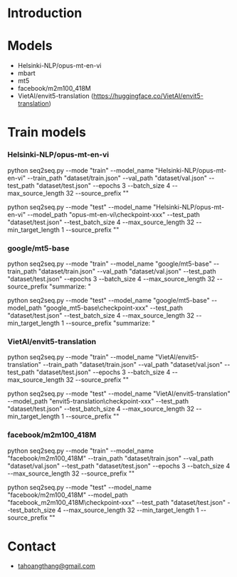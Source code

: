 # Introduction

# Models
* Helsinki-NLP/opus-mt-en-vi
* mbart
* mt5
* facebook/m2m100_418M
* VietAI/envit5-translation (https://huggingface.co/VietAI/envit5-translation)


# Train models

### Helsinki-NLP/opus-mt-en-vi

python seq2seq.py --mode "train" --model_name "Helsinki-NLP/opus-mt-en-vi" --train_path "dataset/train.json" --val_path "dataset/val.json" --test_path "dataset/test.json" --epochs 3 --batch_size 4 --max_source_length 32 --source_prefix ""

python seq2seq.py --mode "test" --model_name "Helsinki-NLP/opus-mt-en-vi" --model_path "opus-mt-en-vi\checkpoint-xxx" --test_path "dataset/test.json" --test_batch_size 4 --max_source_length 32 --min_target_length 1 --source_prefix ""

### google/mt5-base

python seq2seq.py --mode "train" --model_name "google/mt5-base" --train_path "dataset/train.json" --val_path "dataset/val.json" --test_path "dataset/test.json" --epochs 3 --batch_size 4 --max_source_length 32 --source_prefix "summarize: "

python seq2seq.py --mode "test" --model_name "google/mt5-base" --model_path "google_mt5-base\checkpoint-xxx" --test_path "dataset/test.json" --test_batch_size 4 --max_source_length 32 --min_target_length 1 --source_prefix "summarize: "

### VietAI/envit5-translation

python seq2seq.py --mode "train" --model_name "VietAI/envit5-translation" --train_path "dataset/train.json" --val_path "dataset/val.json" --test_path "dataset/test.json" --epochs 3 --batch_size 4 --max_source_length 32 --source_prefix ""

python seq2seq.py --mode "test" --model_name "VietAI/envit5-translation" --model_path "envit5-translation\checkpoint-xxx" --test_path "dataset/test.json" --test_batch_size 4 --max_source_length 32 --min_target_length 1 --source_prefix ""

### facebook/m2m100_418M
python seq2seq.py --mode "train" --model_name "facebook/m2m100_418M" --train_path "dataset/train.json" --val_path "dataset/val.json" --test_path "dataset/test.json" --epochs 3 --batch_size 4 --max_source_length 32 --source_prefix ""

python seq2seq.py --mode "test" --model_name "facebook/m2m100_418M" --model_path "facebook_m2m100_418M\checkpoint-xxx" --test_path "dataset/test.json" --test_batch_size 4 --max_source_length 32 --min_target_length 1 --source_prefix ""

# Contact
* tahoangthang@gmail.com

